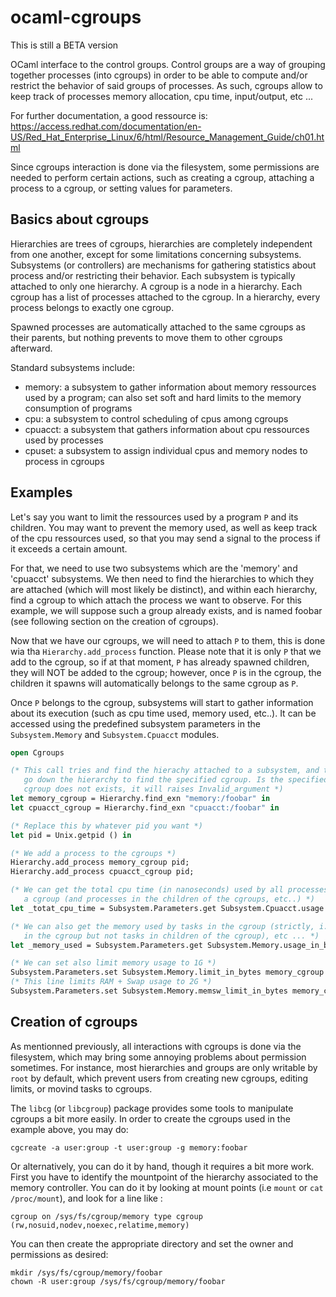 # ocaml-cgroups

This is still a BETA version

OCaml interface to the control groups. Control groups are a way
of grouping together processes (into cgroups) in order to be able to
compute and/or restrict the behavior of said groups of processes.
As such, cgroups allow to keep track of processes memory allocation,
cpu time, input/output, etc ...

For further documentation, a good ressource is:
https://access.redhat.com/documentation/en-US/Red_Hat_Enterprise_Linux/6/html/Resource_Management_Guide/ch01.html

Since cgroups interaction is done via the filesystem, some permissions
are needed to perform certain actions, such as creating a cgroup, attaching
a process to a cgroup, or setting values for parameters.

## Basics about cgroups

Hierarchies are trees of cgroups, hierarchies are completely independent from one another,
except for some limitations concerning subsystems. Subsystems (or controllers) are mechanisms for gathering
statistics about process and/or restricting their behavior. Each subsystem is typically
attached to only one hierarchy. A cgroup is a node in a hierarchy. Each cgroup has a list
of processes attached to the cgroup. In a hierarchy, every process belongs to exactly one cgroup.

Spawned processes are automatically attached to the same cgroups as their parents, but
nothing prevents to move them to other cgroups afterward.

Standard subsystems include:

- memory: a subsystem to gather information about memory ressources used by a program;
  can also set soft and hard limits to the memory consumption of programs
- cpu: a subsystem to control scheduling of cpus among cgroups
- cpuacct: a subsystem that gathers information about cpu ressources used by processes
- cpuset: a subsystem to assign individual cpus and memory nodes to process in cgroups

## Examples

Let's say you want to limit the ressources used by a program `P` and its children.
You may want to prevent the memory used, as well as keep track of the cpu ressources
used, so that you may send a signal to the process if it exceeds a certain amount.

For that, we need to use two subsystems which are the 'memory' and 'cpuacct' subsystems.
We then need to find the hierarchies to which they are attached (which will most likely
be distinct), and within each hierarchy, find a cgroup to which attach the process we want
to observe. For this example, we will suppose such a group already exists, and is named
foobar (see following section on the creation of cgroups).

Now that we have our cgroups, we will need to attach `P` to them, this is done
wia tha `Hierarchy.add_process` function. Please note that it is only `P` that we
add to the cgroup, so if at that moment, `P` has already spawned children, they
will NOT be added to the cgroup; however, once `P` is in the cgroup, the children
it spawns will automatically belongs to the same cgroup as `P`.

Once `P` belongs to the cgroup, subsystems will start to gather information about
its execution (such as cpu time used, memory used, etc..). It can be accessed
using the predefined subsystem parameters in the `Subsystem.Memory` and
`Subsystem.Cpuacct` modules.

```ocaml
open Cgroups

(* This call tries and find the hierachy attached to a subsystem, and then
   go down the hierarchy to find the specified cgroup. Is the specified
   cgroup does not exists, it will raises Invalid_argument *)
let memory_cgroup = Hierarchy.find_exn "memory:/foobar" in
let cpuacct_cgroup = Hierarchy.find_exn "cpuacct:/foobar" in

(* Replace this by whatever pid you want *)
let pid = Unix.getpid () in

(* We add a process to the cgroups *)
Hierarchy.add_process memory_cgroup pid;
Hierarchy.add_process cpuacct_cgroup pid;

(* We can get the total cpu time (in nanoseconds) used by all processes in
   a cgroup (and processes in the children of the cgroups, etc..) *)
let _totat_cpu_time = Subsystem.Parameters.get Subsystem.Cpuacct.usage cpuacct_cgroup in

(* We can also get the memory used by tasks in the cgroup (strictly, i.e includes tasks
   in the cgroup but not tasks in children of the cgroup), etc ... *)
let _memory_used = Subsystem.Parameters.get Subsystem.Memory.usage_in_bytes memory_cgroup in

(* We can set also limit memory usage to 1G *)
Subsystem.Parameters.set Subsystem.Memory.limit_in_bytes memory_cgroup 1_000_000_000;
(* This line limits RAM + Swap usage to 2G *)
Subsystem.Parameters.set Subsystem.Memory.memsw_limit_in_bytes memory_cgroup 2_000_000_000;

```

## Creation of cgroups

As mentionned previously, all interactions with cgroups is done via the filesystem,
which may bring some annoying problems about permission sometimes. For instance,
most hierarchies and groups are only writable by `root` by default, which
prevent users from creating new cgroups, editing limits, or movind tasks to cgroups.

The `libcg` (or `libcgroup`) package provides some tools to manipulate cgroups a bit more easily.
In order to create the cgroups used in the example above, you may do:

```
cgcreate -a user:group -t user:group -g memory:foobar
```

Or alternatively, you can do it by hand, though it requires a bit more work. First you have
to identify the mountpoint of the hierarchy associated to the memory controller. You
can do it by looking at mount points (i.e `mount` or `cat /proc/mount`), and look for a line
like :

```
cgroup on /sys/fs/cgroup/memory type cgroup (rw,nosuid,nodev,noexec,relatime,memory)
```

You can then create the appropriate directory and set the owner and permissions as desired:

```
mkdir /sys/fs/cgroup/memory/foobar
chown -R user:group /sys/fs/cgroup/memory/foobar
```

